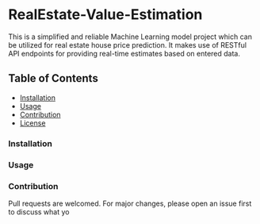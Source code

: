 # RealEstate-Value-Estimation
This is a simplified and reliable Machine Learning model project which can be utilized for real estate house price prediction. It makes use of RESTful API endpoints for providing real-time estimates based on entered data.

## Table of Contents
- [Installation](#installation)
- [Usage](#usage)
- [Contribution](#contribution)
- [License](#license)

### Installation

### Usage

### Contribution
Pull requests are welcomed. For major changes, please open an issue first to discuss what yo
